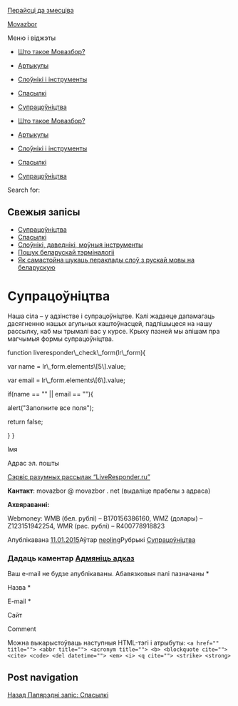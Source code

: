---
---

[Перайсці да змесціва](#content)

[Movazbor](/)

Меню і віджэты

*   [Што такое Мовазбор?](/)
*   [Артыкулы](/category/artykuly/)
*   [Слоўнікі і інструменты](/category/slouniki/)
*   [Спасылкі](/category/spasylki/)
*   [Супрацоўніцтва](/category/supracounictva/)

*   [Што такое Мовазбор?](/)
*   [Артыкулы](/category/artykuly/)
*   [Слоўнікі і інструменты](/category/slouniki/)
*   [Спасылкі](/category/spasylki/)
*   [Супрацоўніцтва](/category/supracounictva/)

Search for:  

Свежыя запісы
-------------

*   [Супрацоўніцтва](/supracounictva/)
*   [Спасылкі](/spasylki/)
*   [Слоўнікі, даведнікі, моўныя інструменты](/slouniki/)
*   [Пошук беларускай тэрміналогіі](/poshuk-terminalohii/)
*   [Як самастойна шукаць пераклады слоў з рускай мовы на беларускую](/jak-shukac-peraklad-slou/)

Супрацоўніцтва
==============

Наша сіла – у адзінстве і супрацоўніцтве. Калі жадаеце дапамагаць дасягненню нашых агульных каштоўнасцей, падпішыцеся на нашу рассылку, каб мы трымалі вас у курсе. Крыху пазней мы апішам пра магчымыя формы супрацоўніцтва.

</p> <p> function liveresponder\_check\_form(lr\_form){</p> <p> var name = lr\_form.elements\[5\].value;</p> <p> var email = lr\_form.elements\[6\].value;</p> <p> if(name == "" || email == ""){</p> <p> alert("Заполните все поля");</p> <p> return false;</p> <p> } }</p> <p>

Імя

Адрас эл. пошты

[Сэрвіс разумных рассылак “LiveResponder.ru”](http://liveresponder.ru/)

**Кантакт**: movazbor @ movazbor . net (выдаліце прабелы з адраса)

**Ахвяраванні:**

Webmoney: WMB (бел. рублі) – B170156386160, WMZ (долары) – Z123151942254, WMR (рас. рублі) – R400778918823

Апублікавана [11.01.2015](/supracounictva/)Аўтар [neoling](/author/neoling/)Рубрыкі [Супрацоўніцтва](/category/supracounictva/)

### Дадаць каментар [Адмяніць адказ](/supracounictva/#respond)

Ваш e-mail не будзе апублікаваны. Абавязковыя палі пазначаны \*

Назва \* 

E-mail \* 

Сайт 

Comment

Можна выкарыстоўваць наступныя HTML\-тэгі і атрыбуты: `<a href="" title=""> <abbr title=""> <acronym title=""> <b> <blockquote cite=""> <cite> <code> <del datetime=""> <em> <i> <q cite=""> <strike> <strong>`

  

Post navigation
---------------

[Назад Папярэдні запіс: Спасылкі](/spasylki/)